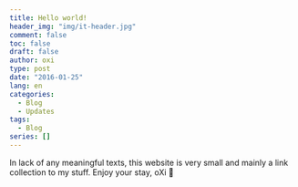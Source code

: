 ```yaml
---
title: Hello world!
header_img: "img/it-header.jpg"
comment: false
toc: false
draft: false
author: oxi
type: post
date: "2016-01-25"
lang: en
categories:
  - Blog
  - Updates
tags:
  - Blog
series: []
---
```

In lack of any meaningful texts, this website is very small and mainly a link collection to my stuff.
Enjoy your stay,
oXi 🙂
